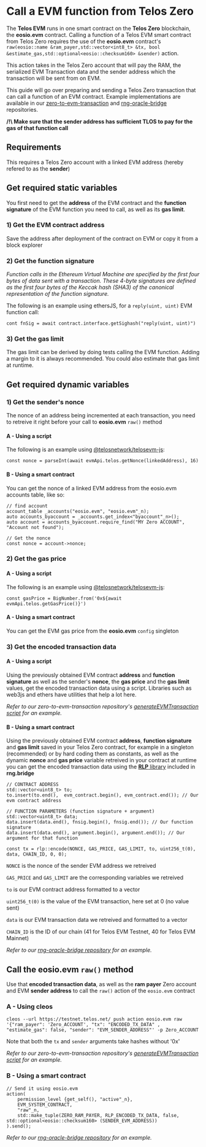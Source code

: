 # Call a EVM function from Telos Zero

The __Telos EVM__ runs in one smart contract on the __Telos Zero__ blockchain, the __eosio.evm__ contract.
Calling a function of a Telos EVM smart contract from Telos Zero requires the use of the __eosio.evm__ contract's `raw(eosio::name &ram_payer,std::vector<int8_t> &tx, bool &estimate_gas,std::optional<eosio::checksum160> &sender)` action.

This action takes in the Telos Zero account that will pay the RAM, the serialized EVM Transaction data and the sender address which the transaction will be sent from on EVM.

This guide will go over preparing and sending a Telos Zero transaction that can call a function of an EVM contract. Example implementations are available in our [zero-to-evm-transaction](https://github.com/telosnetwork/native-to-evm-transaction) and [rng-oracle-bridge](https://github.com/telosnetwork/rng-oracle-bridge) repositories.

__/!\ Make sure that the sender address has sufficient TLOS to pay for the gas of that function call__

## Requirements

This requires a Telos Zero account with a linked EVM address (hereby refered to as the __sender__)

## Get required static variables

You first need to get the __address__ of the EVM contract and the __function signature__ of the EVM function you need to call, as well as its __gas limit__.

### 1) Get the EVM contract address

Save the address after deployment of the contract on EVM or copy it from a block explorer

### 2) Get the function signature

_Function calls in the Ethereum Virtual Machine are specified by the first four bytes of data sent with a transaction. These 4-byte signatures are defined as the first four bytes of the Keccak hash (SHA3) of the canonical representation of the function signature._

The following is an example using ethersJS, for a `reply(uint, uint)` EVM function call:

`cont fnSig = await contract.interface.getSighash("reply(uint, uint)")`

### 3) Get the gas limit

The gas limit can be derived by doing tests calling the EVM function. Adding a margin to it is always recommended.
You could also estimate that gas limit at runtime.

## Get required dynamic variables

### 1) Get the sender's nonce

The nonce of an address being incremented at each transaction, you need to retreive it right before your call to __eosio.evm__ `raw()` method

#### A - Using a script

The following is an example using [@telosnetwork/telosevm-js](https://github.com/telosnetwork/telosevm-js):

`const nonce = parseInt(await evmApi.telos.getNonce(linkedAddress), 16)`

#### B - Using a smart contract

You can get the nonce of a linked EVM address from the eosio.evm accounts table, like so:

```
// find account
account_table _accounts("eosio.evm", "eosio.evm"_n);
auto accounts_byaccount = _accounts.get_index<"byaccount"_n>();
auto account = accounts_byaccount.require_find("MY Zero ACCOUNT", "Account not found");

// Get the nonce
const nonce = account->nonce;
```

### 2) Get the gas price

#### A - Using a script

The following is an example using [@telosnetwork/telosevm-js](https://github.com/telosnetwork/telosevm-js):

`const gasPrice = BigNumber.from('0x${await evmApi.telos.getGasPrice()}')`

#### A - Using a smart contract

You can get the EVM gas price from the __eosio.evm__ `config` singleton

### 3) Get the encoded transaction data

#### A - Using a script

Using the previously obtained EVM contract __address__ and __function signature__ as well as the sender's __nonce__, the __gas price__ and the __gas limit__ values, get the encoded transaction data using a script. Libraries such as web3js and ethers have utilities that help a lot here.

_Refer to our zero-to-evm-transaction repository's [generateEVMTransaction script](https://github.com/telosnetwork/native-to-evm-transaction/blob/main/generateEVMTransaction.js) for an example._

#### B - Using a smart contract

Using the previously obtained EVM contract __address__, __function signature__ and __gas limit__ saved in your Telos Zero contract, for example in a singleton (recommended) or by hard coding them as constants, as well as the dynamic __nonce__ and __gas price__  variable retreived in your contract at runtime you can get the encoded transaction data using the [__RLP__ library](https://github.com/telosnetwork/rng-oracle-bridge/tree/main/native/external/rlp) included in __rng.bridge__

```
// CONTRACT ADDRESS
std::vector<uint8_t> to;
to.insert(to.end(),  evm_contract.begin(), evm_contract.end()); // Our evm contract address

// FUNCTION PARAMETERS (function signature + argument)
std::vector<uint8_t> data;
data.insert(data.end(), fnsig.begin(), fnsig.end()); // Our function signature
data.insert(data.end(), argument.begin(), argument.end()); // Our argument for that function

const tx = rlp::encode(NONCE, GAS_PRICE, GAS_LIMIT, to, uint256_t(0), data, CHAIN_ID, 0, 0);
```

`NONCE` is the nonce of the sender EVM address we retreived

`GAS_PRICE` and `GAS_LIMIT` are the corresponding variables we retreived

`to` is our EVM contract address formatted to a vector

`uint256_t(0)` is the value of the EVM transaction, here set at 0 (no value sent)

`data` is our EVM transaction data we retreived and formatted to a vector

`CHAIN_ID` is the ID of our chain (41 for Telos EVM Testnet, 40 for Telos EVM Mainnet)

_Refer to our [rng-oracle-bridge repository](https://github.com/telosnetwork/rng-oracle-bridge/blob/ad255b872a238e4d3a3f59cdff44a206208ab67d/native/src/rng.bridge.cpp#L193) for an example._

## Call the eosio.evm `raw()` method

Use that __encoded transaction data__, as well as the  __ram payer__ Zero account and EVM __sender address__ to call the `raw()` action of the `eosio.evm` contract

### A - Using cleos

`cleos --url https://testnet.telos.net/ push action eosio.evm raw '{"ram_payer": 'Zero_ACCOUNT', "tx": "ENCODED_TX_DATA" , "estimate_gas": false, "sender": "EVM_SENDER_ADDRESS"' -p Zero_ACCOUNT`

Note that both the `tx` and `sender` arguments take hashes without '0x'

_Refer to our zero-to-evm-transaction repository's [generateEVMTransaction script](https://github.com/telosnetwork/native-to-evm-transaction/blob/main/generateEVMTransaction.js) for an example._

### B - Using a smart contract

```
// Send it using eosio.evm
action(
    permission_level {get_self(), "active"_n},
    EVM_SYSTEM_CONTRACT,
    "raw"_n,
    std::make_tuple(ZERO_RAM_PAYER, RLP_ENCODED_TX_DATA, false, std::optional<eosio::checksum160> (SENDER_EVM_ADDRESS))
).send();
```

_Refer to our [rng-oracle-bridge repository](https://github.com/telosnetwork/rng-oracle-bridge/blob/ad255b872a238e4d3a3f59cdff44a206208ab67d/native/src/rng.bridge.cpp#L193) for an example._

